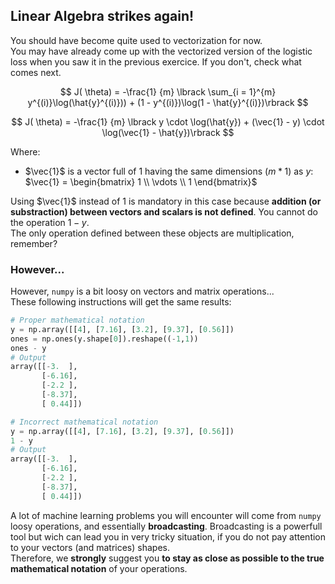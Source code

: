 ## Linear Algebra strikes again!
You should have become quite used to vectorization for now.  
You may have already come up with the vectorized version of the logistic loss when you saw it in the previous exercice.  If you don't, check what comes next.

$$
J( \theta) = -\frac{1} {m} \lbrack \sum_{i = 1}^{m} y^{(i)}\log(\hat{y}^{(i)})) + (1 - y^{(i)})\log(1 - \hat{y}^{(i)})\rbrack
$$

$$
J( \theta) = -\frac{1} {m} \lbrack y \cdot \log(\hat{y}) + (\vec{1} - y) \cdot \log(\vec{1} - \hat{y})\rbrack
$$

Where: 
- $\vec{1}$ is a vector full of $1$ having the same dimensions $(m * 1)$ as $y$:  $\vec{1} = \begin{bmatrix}
    1 \\
    \vdots \\
    1
\end{bmatrix}$

Using $\vec{1}$ instead of $1$ is mandatory in this case because **addition (or substraction) between vectors and scalars is not defined**. You cannot do the operation $1 - y$.  
The only operation defined between these objects are multiplication, remember?  

### However...
However, `numpy` is a bit loosy on vectors and matrix operations...  
These following instructions will get the same results:
```python
# Proper mathematical notation
y = np.array([[4], [7.16], [3.2], [9.37], [0.56]])
ones = np.ones(y.shape[0]).reshape((-1,1))
ones - y
# Output
array([[-3.  ],
       [-6.16],
       [-2.2 ],
       [-8.37],
       [ 0.44]])

# Incorrect mathematical notation
y = np.array([[4], [7.16], [3.2], [9.37], [0.56]])
1 - y
# Output
array([[-3.  ],
       [-6.16],
       [-2.2 ],
       [-8.37],
       [ 0.44]])
```
A lot of machine learning problems you will encounter will come from `numpy` loosy operations, and essentially **broadcasting**. Broadcasting is a powerfull tool but wich can lead you in very tricky situation, if you do not pay attention to your vectors (and matrices) shapes.  
Therefore, we **strongly** suggest you **to stay as close as possible to the true mathematical notation** of your operations. 